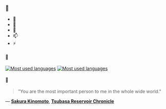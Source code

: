 ### 👋

- 🔭
- 🌱
- 💬
- 📫
- ⚡

#### 🧏

[![Most used languages](https://github-readme-stats-aynah.vercel.app/api/top-langs/?username=aynh&theme=solarized-dark&langs_count=6&layout=compact&hide_title=true)](https://github.com/anuraghazra/github-readme-stats#gh-dark-mode-only)
[![Most used languages](https://github-readme-stats-aynah.vercel.app/api/top-langs/?username=aynh&theme=solarized-light&langs_count=6&layout=compact&hide_title=true)](https://github.com/anuraghazra/github-readme-stats#gh-light-mode-only)

#### 💬

> "You are the most important person to me in the whole wide world."

&mdash; [**Sakura Kinomoto**](https://myanimelist.net/character.php?q=Sakura%20Kinomoto&cat=character), [**Tsubasa Reservoir Chronicle**](https://myanimelist.net/search/all?q=Tsubasa%20Reservoir%20Chronicle&cat=all)

